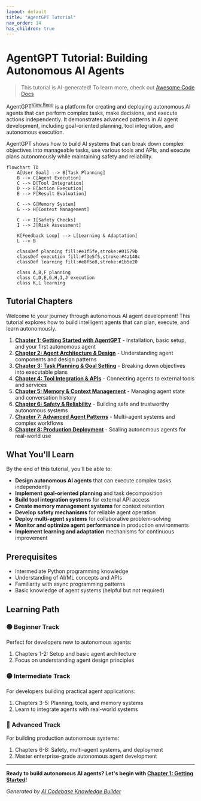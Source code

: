 ```yaml
---
layout: default
title: "AgentGPT Tutorial"
nav_order: 14
has_children: true
---
```


# AgentGPT Tutorial: Building Autonomous AI Agents

> This tutorial is AI-generated! To learn more, check out [Awesome Code Docs](https://github.com/johnxie/awesome-code-docs)

AgentGPT<sup>[View Repo](https://github.com/reworkd/AgentGPT)</sup> is a platform for creating and deploying autonomous AI agents that can perform complex tasks, make decisions, and execute actions independently. It demonstrates advanced patterns in AI agent development, including goal-oriented planning, tool integration, and autonomous execution.

AgentGPT shows how to build AI systems that can break down complex objectives into manageable tasks, use various tools and APIs, and execute plans autonomously while maintaining safety and reliability.

```mermaid
flowchart TD
    A[User Goal] --> B[Task Planning]
    B --> C[Agent Execution]
    C --> D[Tool Integration]
    D --> E[Action Execution]
    E --> F[Result Evaluation]

    C --> G[Memory System]
    G --> H[Context Management]

    C --> I[Safety Checks]
    I --> J[Risk Assessment]

    K[Feedback Loop] --> L[Learning & Adaptation]
    L --> B

    classDef planning fill:#e1f5fe,stroke:#01579b
    classDef execution fill:#f3e5f5,stroke:#4a148c
    classDef learning fill:#e8f5e8,stroke:#1b5e20

    class A,B,F planning
    class C,D,E,G,H,I,J execution
    class K,L learning
```

## Tutorial Chapters

Welcome to your journey through autonomous AI agent development! This tutorial explores how to build intelligent agents that can plan, execute, and learn autonomously.

1. **[Chapter 1: Getting Started with AgentGPT](01-getting-started.md)** - Installation, basic setup, and your first autonomous agent
2. **[Chapter 2: Agent Architecture & Design](02-agent-architecture.md)** - Understanding agent components and design patterns
3. **[Chapter 3: Task Planning & Goal Setting](03-task-planning.md)** - Breaking down objectives into executable plans
4. **[Chapter 4: Tool Integration & APIs](04-tool-integration.md)** - Connecting agents to external tools and services
5. **[Chapter 5: Memory & Context Management](05-memory-management.md)** - Managing agent state and conversation history
6. **[Chapter 6: Safety & Reliability](06-safety-reliability.md)** - Building safe and trustworthy autonomous systems
7. **[Chapter 7: Advanced Agent Patterns](07-advanced-patterns.md)** - Multi-agent systems and complex workflows
8. **[Chapter 8: Production Deployment](08-production-deployment.md)** - Scaling autonomous agents for real-world use

## What You'll Learn

By the end of this tutorial, you'll be able to:

- **Design autonomous AI agents** that can execute complex tasks independently
- **Implement goal-oriented planning** and task decomposition
- **Build tool integration systems** for external API access
- **Create memory management systems** for context retention
- **Develop safety mechanisms** for reliable agent operation
- **Deploy multi-agent systems** for collaborative problem-solving
- **Monitor and optimize agent performance** in production environments
- **Implement learning and adaptation** mechanisms for continuous improvement

## Prerequisites

- Intermediate Python programming knowledge
- Understanding of AI/ML concepts and APIs
- Familiarity with async programming patterns
- Basic knowledge of agent systems (helpful but not required)

## Learning Path

### 🟢 Beginner Track
Perfect for developers new to autonomous agents:
1. Chapters 1-2: Setup and basic agent architecture
2. Focus on understanding agent design principles

### 🟡 Intermediate Track
For developers building practical agent applications:
1. Chapters 3-5: Planning, tools, and memory systems
2. Learn to integrate agents with real-world systems

### 🔴 Advanced Track
For building production autonomous systems:
1. Chapters 6-8: Safety, multi-agent systems, and deployment
2. Master enterprise-grade autonomous agent development

---

**Ready to build autonomous AI agents? Let's begin with [Chapter 1: Getting Started](01-getting-started.md)!**

*Generated by [AI Codebase Knowledge Builder](https://github.com/The-Pocket/Tutorial-Codebase-Knowledge)*
